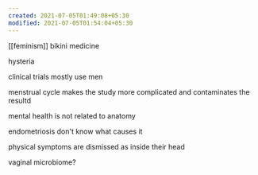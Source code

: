 ```yaml
---
created: 2021-07-05T01:49:08+05:30
modified: 2021-07-05T01:54:04+05:30
---
```

[[feminism]]
bikini medicine

hysteria

clinical trials mostly use men

menstrual cycle makes the study more complicated and contaminates the resultd

mental health is not related to anatomy

endometriosis don't know what causes it

physical symptoms are dismissed as inside their head

vaginal microbiome?

